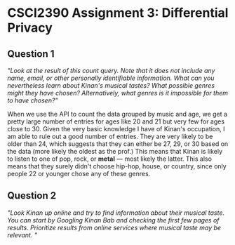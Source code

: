 # CSCI2390 Assignment 3: Differential Privacy

## Question 1
_"Look at the result of this count query. Note that it does not include any name, email, or other personally identifiable information. What can you nevertheless learn about Kinan's musical tastes? What possible genres might they have chosen? Alternatively, what genres is it impossible for them to have chosen?"_

When we use the API to count the data grouped by music and age, we get a pretty large number of entries for ages like 20 and 21 but very few for ages close to 30. Given the very basic knowledge I have of Kinan's occupation, I am able to rule out a good number of entries. They are very likely to be older than 24, which suggests that they can either be 27, 29, or 30 based on the data (more likely the oldest as the prof.)
This means that Kinan is likely to listen to one of pop, rock, or **metal** — most likely the latter. This also means that they surely didn't choose hip-hop, house, or country, since only people 22 or younger chose any of these genres.

## Question 2
_"Look Kinan up online and try to find information about their musical taste. You can start by Googling Kinan Bab and checking the first few pages of results. Prioritize results from online services where musical taste may be relevant. "_